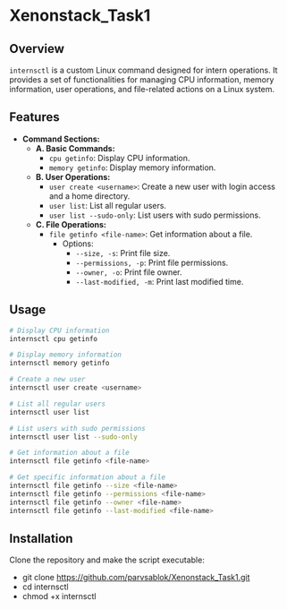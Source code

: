 # Xenonstack_Task1

## Overview

`internsctl` is a custom Linux command designed for intern operations. It provides a set of functionalities for managing CPU information, memory information, user operations, and file-related actions on a Linux system.

## Features

- **Command Sections:**
  - **A. Basic Commands:**
    - `cpu getinfo`: Display CPU information.
    - `memory getinfo`: Display memory information.
  - **B. User Operations:**
    - `user create <username>`: Create a new user with login access and a home directory.
    - `user list`: List all regular users.
    - `user list --sudo-only`: List users with sudo permissions.
  - **C. File Operations:**
    - `file getinfo <file-name>`: Get information about a file.
      - Options:
        - `--size, -s`: Print file size.
        - `--permissions, -p`: Print file permissions.
        - `--owner, -o`: Print file owner.
        - `--last-modified, -m`: Print last modified time.

## Usage

```bash
# Display CPU information
internsctl cpu getinfo

# Display memory information
internsctl memory getinfo

# Create a new user
internsctl user create <username>

# List all regular users
internsctl user list

# List users with sudo permissions
internsctl user list --sudo-only

# Get information about a file
internsctl file getinfo <file-name>

# Get specific information about a file
internsctl file getinfo --size <file-name>
internsctl file getinfo --permissions <file-name>
internsctl file getinfo --owner <file-name>
internsctl file getinfo --last-modified <file-name>
```
## Installation
Clone the repository and make the script executable:
- git clone https://github.com/parvsablok/Xenonstack_Task1.git
- cd internsctl
- chmod +x internsctl
